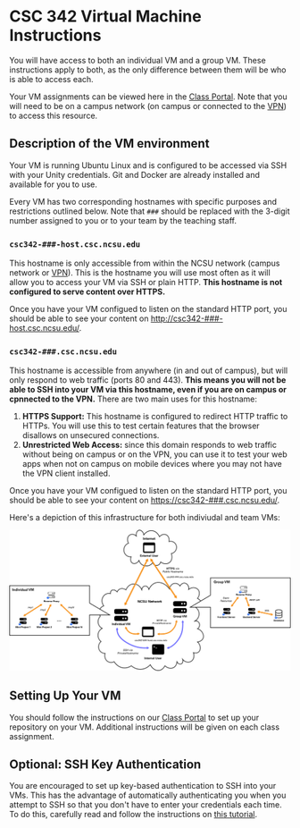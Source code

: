 # CSC 342 Virtual Machine Instructions

You will have access to both an individual VM and a group VM. These instructions apply to both, as the only difference between them will be who is able to access each.

Your VM assignments can be viewed here in the [Class Portal](https://go.ncsu.edu/csc342-site). Note that you will need to be on a campus network (on campus or connected to the [VPN](https://vpn.ncsu.edu/)) to access this resource.

## Description of the VM environment

Your VM is running Ubuntu Linux and is configured to be accessed via SSH with your Unity credentials. Git and Docker are already installed and available for you to use.

Every VM has two corresponding hostnames with specific purposes and restrictions outlined below. Note that `###` should be replaced with the 3-digit number assigned to you or to your team by the teaching staff.



### `csc342-###-host.csc.ncsu.edu`

This hostname is only accessible from within the NCSU network (campus network or [VPN](https://vpn.ncsu.edu/)). This is the hostname you will use most often as it will allow you to access your VM via SSH or plain HTTP. **This hostname is not configured to serve content over HTTPS.**

Once you have your VM configued to listen on the standard HTTP port, you should be able to see your content on [http://csc342-###-host.csc.ncsu.edu/](http://csc342-###-host.csc.ncsu.edu/).



### `csc342-###.csc.ncsu.edu`

This hostname is accessible from anywhere (in and out of campus), but will only respond to web traffic (ports 80 and 443). **This means you will not be able to SSH into your VM via this hostname, even if you are on campus or cpnnected to the VPN.** There are two main uses for this hostname:


1. **HTTPS Support:** This hostname is configured to redirect HTTP traffic to HTTPs. You will use this to test certain features that the browser disallows on unsecured connections.
2. **Unrestricted Web Access:** since this domain responds to web traffic without being on campus or on the VPN, you can use it to test your web apps when not on campus on mobile devices where you may not have the VPN client installed.

Once you have your VM configued to listen on the standard HTTP port, you should be able to see your content on [https://csc342-###.csc.ncsu.edu/](https://csc342-###.csc.ncsu.edu/).


Here's a depiction of this infrastructure for both indiviudal and team VMs:

 ![](../.github/images/VM.svg)

## Setting Up Your VM

You should follow the instructions on our [Class Portal](https://go.ncsu.edu/csc342-site) to set up your repository on your VM. Additional instructions will be given on each class assignment.

## Optional: SSH Key Authentication

You are encouraged to set up key-based authentication to SSH into your VMs. This has the advantage of automatically authenticating you when you attempt to SSH so that you don't have to enter your credentials each time. To do this, carefully read and follow the instructions on [this tutorial](https://www.digitalocean.com/community/tutorials/how-to-configure-ssh-key-based-authentication-on-a-linux-server).